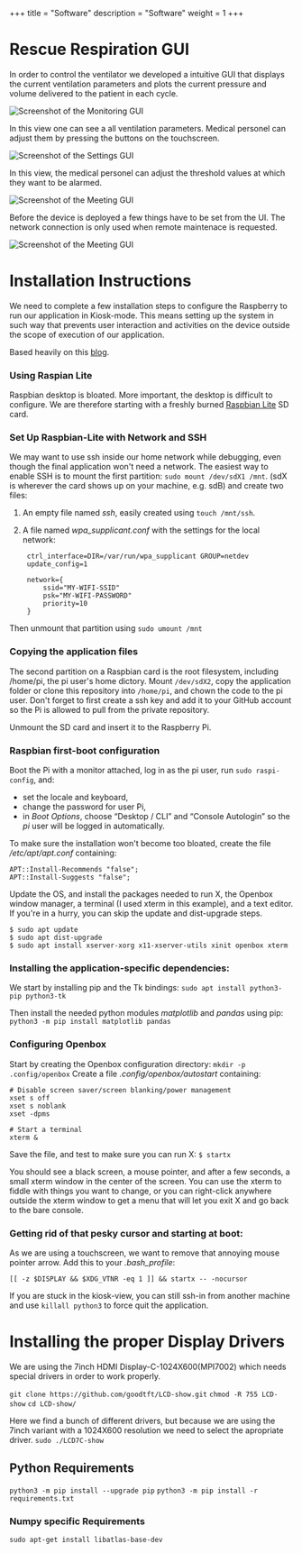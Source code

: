 +++
title = "Software"
description = "Software"
weight = 1
+++

# Rescue Respiration GUI

In order to control the ventilator we developed a intuitive GUI that displays the current ventilation parameters and plots the current pressure and volume delivered to the patient in each cycle.

![Screenshot of the Monitoring GUI](/images/screenshot_monitor.png)

In this view one can see a all ventilation parameters. Medical personel can adjust them by pressing the buttons on the touchscreen.

![Screenshot of the Settings GUI](/images/screenshot_settings.png)

In this view, the medical personel can adjust the threshold values at which they want to be alarmed.

![Screenshot of the Meeting GUI](/images/screenshot_warnings.png)

Before the device is deployed a few things have to be set from the UI. The network connection is only used when remote maintenace is requested.

![Screenshot of the Meeting GUI](/images/screenshot_admin.png)


# Installation Instructions
We need to complete a few installation steps to configure the Raspberry to run our application in Kiosk-mode. This means setting up the system in such way that prevents user interaction and activities on the device outside the scope of execution of our application.

Based heavily on this [blog](http://shallowsky.com/blog/tech/raspberry-pi-kiosk.html).

### Using Raspian Lite
Raspbian desktop is bloated. More important, the desktop is difficult to configure. We are therefore starting with a freshly burned [Raspbian Lite](https://www.raspberrypi.org/downloads/raspbian/) SD card.

### Set Up Raspbian-Lite with Network and SSH

We may want to use ssh inside our home network while debugging, even though the final application won't need a network. The easiest way to enable SSH is to mount the first partition: `sudo mount /dev/sdX1 /mnt`.
(sdX is wherever the card shows up on your machine, e.g. sdB) and create two files:

1. An empty file named *ssh*, easily created using `touch /mnt/ssh`.
2. A file named *wpa_supplicant.conf* with the settings for the local network:

        ctrl_interface=DIR=/var/run/wpa_supplicant GROUP=netdev
        update_config=1

        network={
            ssid="MY-WIFI-SSID"
            psk="MY-WIFI-PASSWORD"
            priority=10
        }

Then unmount that partition using `sudo umount /mnt`

### Copying the application files

The second partition on a Raspbian card is the root filesystem, including /home/pi, the pi user's home dictory. Mount `/dev/sdX2`, copy the application folder or clone this repository into `/home/pi`, and chown the code to the pi user. Don't forget to first create a ssh key and add it to your GitHub account so the Pi is allowed to pull from the private repository.

Unmount the SD card and insert it to the Raspberry Pi.

### Raspbian first-boot configuration

Boot the Pi with a monitor attached, log in as the pi user, run `sudo raspi-config`, and:

* set the locale and keyboard,
* change the password for user Pi,
* in *Boot Options*, choose “Desktop / CLI” and “Console Autologin” so the *pi* user will be logged in automatically.

To make sure the installation won't become too bloated, create the file */etc/apt/apt.conf* containing:

    APT::Install-Recommends "false";
    APT::Install-Suggests "false";

Update the OS, and install the packages needed to run X, the Openbox window manager, a terminal (I used xterm in this example), and a text editor. If you're in a hurry, you can skip the update and dist-upgrade steps.

    $ sudo apt update
    $ sudo apt dist-upgrade
    $ sudo apt install xserver-xorg x11-xserver-utils xinit openbox xterm

### Installing the application-specific dependencies:
We start by installing pip and the Tk bindings: `sudo apt install python3-pip python3-tk`

Then install the needed python modules *matplotlib* and *pandas* using pip: `python3 -m pip install matplotlib pandas`

### Configuring Openbox
Start by creating the Openbox configuration directory: `mkdir -p .config/openbox`
Create a file *.config/openbox/autostart* containing:

    # Disable screen saver/screen blanking/power management
    xset s off
    xset s noblank
    xset -dpms

    # Start a terminal
    xterm &

Save the file, and test to make sure you can run X: `$ startx`

You should see a black screen, a mouse pointer, and after a few seconds, a small xterm window in the center of the screen. You can use the xterm to fiddle with things you want to change, or you can right-click anywhere outside the xterm window to get a menu that will let you exit X and go back to the bare console.

### Getting rid of that pesky cursor and starting at boot:

As we are using a touchscreen, we want to remove that annoying mouse pointer arrow. Add this to your *.bash_profile*:

    [[ -z $DISPLAY && $XDG_VTNR -eq 1 ]] && startx -- -nocursor

If you are stuck in the kiosk-view, you can still ssh-in from another machine and use `killall python3` to force quit the application.

# Installing the proper Display Drivers
We are using the 7inch HDMI Display-C-1024X600(MPI7002) which needs special drivers in order to work properly.

`git clone https://github.com/goodtft/LCD-show.git`
`chmod -R 755 LCD-show`
`cd LCD-show/`

Here we find a bunch of different drivers, but because we are using the 7inch variant with a 1024X600 resolution we need to select the apropriate driver.
`sudo ./LCD7C-show`

## Python Requirements
`python3 -m pip install --upgrade pip`
`python3 -m pip install -r requirements.txt`

### Numpy specific Requirements
`sudo apt-get install libatlas-base-dev`
